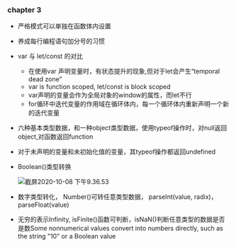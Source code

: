 ### chapter 3

- 严格模式可以单独在函数体内设置

- 养成每行编程语句加分号的习惯

- var 与 let/const 的对比

  - 在使用var 声明变量时，有状态提升的现象,但对于let会产生“temporal dead zone” 
  - var is function scoped, let/const is block scoped
  - var声明的变量会作为全局对象的window的属性，而let不行
  - for循环中迭代变量的作用域在循环体内，每一个循环体内重新声明一个新的迭代变量

- 六种基本类型数据，和一种object类型数据，使用typeof操作时，对null返回object,对函数返回function

- 对于未声明的变量和未初始化值的变量，其typeof操作都返回undefined

- Boolean()类型转换

  ![截屏2020-10-08 下午9.36.53](https://tva1.sinaimg.cn/large/007S8ZIlly1gji96z2mogj319e0ec0uz.jpg)

- 数字类型转化， Number()可转任意类型数据， parseInt(value, radix)， parseFloat(value)
- 无穷的表示Infinity, isFinite()函数可判断，isNaN()判断任意类型的数据是否是数Some nonnumerical values convert into numbers directly, such as the string "10" or a Boolean value
